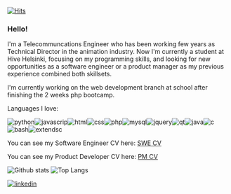 [![Hits](https://hits.seeyoufarm.com/api/count/incr/badge.svg?url=https%3A%2F%2Fgithub.com%2FkipVk&count_bg=%2321A6C9&title_bg=%23555555&icon=&icon_color=%23E7E7E7&title=hello%21&edge_flat=false)](https://hits.seeyoufarm.com)

### Hello!

I'm a Telecommuncations Engineer who has been working few years as Technical Director in the animation industry. Now I'm currently a student at Hive Helsinki, focusing on my programming skills, and looking for new opportunities as a software engineer or a product manager as my previous experience combined both skillsets.

I'm currently working on the web development branch at school after finishing the 2 weeks php bootcamp.

Languages I love:

![python](https://img.shields.io/badge/Python-grey?logo=python)![javascrip](https://img.shields.io/badge/JavaScript-grey?logo=javascript)![html](https://img.shields.io/badge/HTML5-grey?logo=HTML5)![css](https://img.shields.io/badge/CSS-grey?logo=CSS3)![php](https://img.shields.io/badge/PHP-grey?logo=php)![mysql](https://img.shields.io/badge/MySQL-grey?logo=MySQL)![jquery](https://img.shields.io/badge/JQuery-grey?logo=JQuery)![qt](https://img.shields.io/badge/Qt-grey?logo=Qt)![java](https://img.shields.io/badge/Java-grey?logo=Java)![c](https://img.shields.io/badge/C-grey?logo=C)![bash](https://img.shields.io/badge/Bash-grey?logo=gnu-bash)![extendsc](https://img.shields.io/badge/ExtendScript-grey?logo=adobe)

You can see my Software Engineer CV here: [SWE CV](/cv/RebecaCenamor_CV_SWE_Nov2020.pdf)

You can see my Product Developer CV here: [PM CV](/cv/RebecaCenamor_CV_PM_Nov2020.pdf)

![Github stats](https://github-readme-stats.vercel.app/api?username=kipVk&show_icons=true&theme=algolia&count_private=true&hide=stars,prs,issues,contribs)
![Top Langs](https://github-readme-stats.vercel.app/api/top-langs/?username=kipVk&layout=compact&theme=algolia)

[![linkedin](https://img.shields.io/badge/Linkedin-grey?logo=linkedin)](https://www.linkedin.com/in/rebecacenamorgarcia/)

